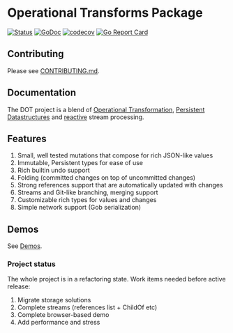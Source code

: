 # Operational Transforms Package

[![Status](https://travis-ci.org/dotchain/dot.svg?branch=master)](https://travis-ci.org/dotchain/dot?branch=master)
[![GoDoc](https://godoc.org/github.com/dotchain/dot?status.svg)](https://godoc.org/github.com/dotchain/dot)
[![codecov](https://codecov.io/gh/dotchain/dot/branch/master/graph/badge.svg)](https://codecov.io/gh/dotchain/dot)
[![Go Report Card](https://goreportcard.com/badge/github.com/dotchain/dot)](https://goreportcard.com/report/github.com/dotchain/dot)

## Contributing

Please see [CONTRIBUTING.md](CONTRIBUTING.md).

## Documentation

The DOT project is a blend of [Operational
Transformation](https://en.wikipedia.org/wiki/Operational_transformation),
[Persistent
Datastructures](https://en.wikipedia.org/wiki/Persistent_data_structure)
and [reactive](https://en.wikipedia.org/wiki/Reactive_programming)
stream processing.

## Features

1. Small, well tested mutations that compose for rich JSON-like values
2. Immutable, Persistent types for ease of use
3. Rich builtin undo support
4. Folding (committed changes on top of uncommitted changes)
5. Strong references support that are automatically updated with changes
6. Streams and Git-like branching, merging support
7. Customizable rich types for values and changes
8. Simple network support (Gob serialization)

## Demos

See [Demos](https://github.com/dotchain/demos).

### Project status

The whole project is in a refactoring state.  Work items needed before
active release:

1. Migrate storage solutions
2. Complete streams (references list + ChildOf etc)
3. Complete browser-based demo
4. Add performance and stress
